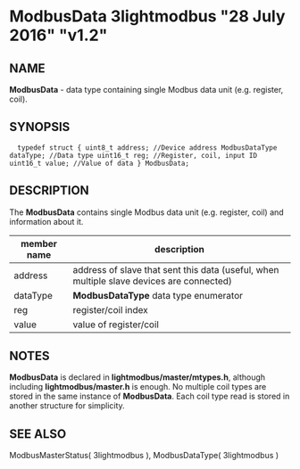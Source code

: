 # ModbusData 3lightmodbus "28 July 2016" "v1.2"

## NAME
**ModbusData** - data type containing single Modbus data unit (e.g. register, coil).

## SYNOPSIS
`  
	typedef struct
	{
		uint8_t address; //Device address
		ModbusDataType dataType; //Data type
		uint16_t reg; //Register, coil, input ID
		uint16_t value; //Value of data
	} ModbusData;
`

## DESCRIPTION
The **ModbusData** contains single Modbus data unit (e.g. register, coil) and information about it.

| member name    | description                                                                                          |
|----------------|------------------------------------------------------------------------------------------------------|
| address        | address of slave that sent this data (useful, when multiple slave devices are connected)             |
| dataType       | **ModbusDataType** data type enumerator                                                              |
| reg            | register/coil index                                                                                  |
| value          | value of register/coil                                                                               |

## NOTES
**ModbusData** is declared in **lightmodbus/master/mtypes.h**, although including **lightmodbus/master.h** is enough.
No multiple coil types are stored in the same instance of **ModbusData**. Each coil type read is stored in another structure for simplicity.

## SEE ALSO
ModbusMasterStatus( 3lightmodbus ), ModbusDataType( 3lightmodbus )
